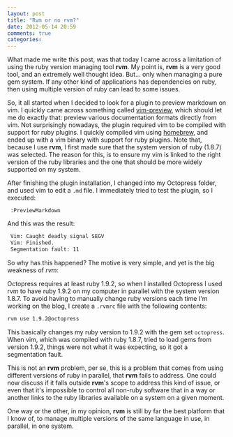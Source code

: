 ```yaml
---
layout: post
title: "Rvm or no rvm?"
date: 2012-05-14 20:59
comments: true
categories: 
---
```

What made me write this post, was that today I came across a limitation of using the ruby version managing tool **rvm**. My point is, **rvm** is a very good tool, and an extremely well thought idea. But… only when managing a pure gem system. If any other kind of applications has dependencies on ruby, then using multiple version of ruby can lead to some issues.

So, it all started when I decided to look for a plugin to preview markdown on vim. I quickly came across something called [vim-preview](http://www.vim.org/scripts/script.php?script_id=3344), which should let me do exactly that: preview various documentation formats directly from vim.
Not surprisingly nowadays, the plugin required vim to be compiled with support for ruby plugins. I quickly compiled vim using [homebrew](https://github.com/mxcl/homebrew), and ended up with a vim binary with support for ruby plugins.
Note that, because I use **rvm**, I first made sure that the system version of ruby \(1.8.7\) was selected. The reason for this, is to ensure my vim is linked to the right version of the ruby libraries and the one that should be more widely supported on my system.

After finishing the plugin installation, I changed into my Octopress folder, and used vim to edit a `.md` file. I immediately tried to test the plugin, so I executed:

``` vim
 :PreviewMarkdown
```
 
 And this was the result:
 
``` bash
 Vim: Caught deadly signal SEGV
 Vim: Finished.
 Segmentation fault: 11
```

So why has this happened? The motive is very simple, and yet is the big weakness of *rvm*:

 Octopress requires at least ruby 1.9.2, so when I installed Octopress I used rvm to have ruby 1.9.2 on my computer in parallel with the system version 1.8.7. To avoid having to manually change ruby versions each time I'm working on the blog, I create a `.rvmrc` file with the following contents:

``` bash
rvm use 1.9.2@octopress
```
This basically changes my ruby version to 1.9.2 with the gem set `octopress`.
When vim, which was compiled with ruby 1.8.7, tried to load gems from version 1.9.2, things were not what it was expecting, so it got a segmentation fault.

This is not an **rvm** problem, per se, this is a problem that comes from using different versions of ruby in parallel, that **rvm** fails to address.
One could now discuss if it falls outside **rvm**'s scope to address this kind of issue, or even that it's impossible to control all non-ruby software that in a way or another links to the ruby libraries available on a system on a given moment.

One way or the other, in my opinion, **rvm** is still by far the best platform that I know of, to manage multiple versions of the same language in use, in parallel, in one system.
